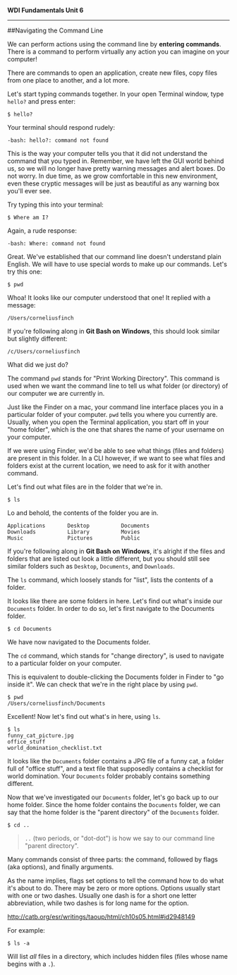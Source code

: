 **WDI Fundamentals Unit 6**

---

##Navigating the Command Line

We can perform actions using the command line by **entering commands**. There is a command to perform virtually any action you can imagine on your computer!

There are commands to open an application, create new files, copy files from one place to another, and a lot more.

Let's start typing commands together.  In your open Terminal window, type `hello?` and press enter:

```
$ hello?
```

Your terminal should respond rudely:

```
-bash: hello?: command not found
```

This is the way your computer tells you that it did not understand the command that you typed in. Remember, we have left the GUI world behind us, so we will no longer have pretty warning messages and alert boxes. Do not worry. In
due time, as we grow comfortable in this new environment, even these cryptic messages will be just as beautiful as any warning box you'll ever see.

Try typing this into your terminal:

```
$ Where am I?
```

Again, a rude response:

```
-bash: Where: command not found
```

Great. We've established that our command line doesn't understand plain English. We will have to use special words to make up our commands. Let's try
this one:

```
$ pwd
```

Whoa! It looks like our computer understood that one! It replied with a message:

```
/Users/corneliusfinch
```

If you're following along in **Git Bash on Windows**, this should look similar but slightly different:
```
/c/Users/corneliusfinch
```


What did we just do?

The command `pwd` stands for "Print Working Directory".
This command is used when we want the command line to tell us what folder (or directory) of our computer we are currently in.

Just like the Finder on a mac, your command line interface places you in a particular folder
of your computer. `pwd` tells you where you currently are. Usually, when you open the Terminal application, you start off in your "home folder", which is the one that shares the name of your username on your computer.

If we were using Finder, we'd be able to see what things (files and folders) are present in this folder. In a CLI however, if we want to see what files and folders exist at the current location, we need to ask for it with another command.

Let's find out what files are in the folder that we're in.

```
$ ls
```

Lo and behold, the contents of the folder you are in.

```
Applications       Desktop          Documents
Downloads          Library          Movies
Music              Pictures         Public
```

If you're following along in **Git Bash on Windows**, it's alright if the files and folders that are listed out look a little different, but you should still see similar folders such as `Desktop`, `Documents`, and `Downloads`.

The `ls` command, which loosely stands for "list", lists the contents of a folder.

It looks like there are some folders in here. Let's find out what's inside our `Documents` folder. In order to do so, let's first navigate to the Documents folder.

```
$ cd Documents
```

We have now navigated to the Documents folder.

The `cd` command, which stands for "change directory", is used to navigate to a particular folder on your computer.

This is equivalent to double-clicking the Documents folder in Finder to "go
inside it". We can check that we're in the right place by using `pwd`.

```
$ pwd
/Users/corneliusfinch/Documents
```

Excellent! Now let's find out what's in here, using `ls`.

```
$ ls
funny_cat_picture.jpg
office_stuff
world_domination_checklist.txt
```

It looks like the `Documents` folder contains a JPG file of a funny cat, a folder
full of "office stuff", and a text file that supposedly contains a checklist for
world domination. Your `Documents` folder probably contains something different.

Now that we've investigated our `Documents` folder, let's go back up to our home folder. Since the home folder contains the `Documents` folder, we can say that the home folder is the "parent directory" of the `Documents` folder.

```
$ cd ..
```

> `..` (two periods, or "dot-dot") is how we say to our command line "parent
> directory".

Many commands consist of three parts: the command, followed by flags (aka options), and finally arguments.

As the name implies, flags set options to tell the command how to do what it's about to do. There may be zero or more options. Options usually start with one or two dashes. Usually one dash is for a short one letter abbreviation, while two dashes is for long name for the option.

http://catb.org/esr/writings/taoup/html/ch10s05.html#id2948149

For example:

```
$ ls -a
```

Will list *all* files in a directory, which includes hidden files (files whose name begins with a `.`).
